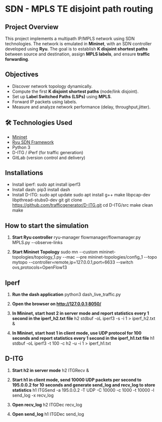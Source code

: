 # SDN - MPLS TE disjoint path routing

## Project Overview

This project implements a multipath IP/MPLS network using SDN technologies. The network is emulated in **Mininet**, with an SDN controller developed using **Ryu**. The goal is to establish **K disjoint shortest paths** between source and destination, assign **MPLS labels**, and ensure **traffic forwarding**.

## Objectives

- Discover network topology dynamically.
- Compute the first **K disjoint shortest paths** (node/link disjoint).
- Set up **Label Switched Paths (LSPs)** using **MPLS**.
- Forward IP packets using labels.
- Measure and analyze network performance (delay, throughput,jitter).


## 🛠️ Technologies Used

- [Mininet](http://mininet.org/)
- [Ryu SDN Framework](https://osrg.github.io/ryu/)
- Python 3
- D-ITG / iPerf (for traffic generation)
- GitLab (version control and delivery)

## Installations

- Install iperf:
sudo apt install iperf3
- Install dash:
pip3 install dash
- Install D-ITG:
sudo apt update
sudo apt install g++ make libpcap-dev libpthread-stubs0-dev git
git clone https://github.com/trafficgenerator/D-ITG.git
cd D-ITG/src
make clean
make


## How to start the simulation

1. **Start Ryu controller**
ryu-manager flowmanager/flowmanager.py MPLS.py --observe-links

2. **Start Mininet Topology**
sudo mn --custom mininet-topologies/topology_1.py --mac --pre mininet-topologies/config_1 --topo mytopo --controller=remote,ip=127.0.0.1,port=6633 --switch ovs,protocols=OpenFlow13

## Iperf 

1. **Run the dash application**
python3 dash_live_traffic.py

2. **Open the browser on http://127.0.0.1:8050/**

3. **In Mininet, start host 2 in server mode and report statistics every 1 second in the iperf_h2.txt file**
h2 stdbuf -oL iperf3 -s -i 1 > iperf_h2.txt &

4. **In Mininet, start host 1 in client mode, use UDP protocol for 100 seconds and report statistics every 1 second in the iperf_h1.txt file**
h1 stdbuf -oL iperf3 -t 100 -c h2 -u -i 1 > iperf_h1.txt

## D-ITG

1. **Start h2 in server mode**
h2 ITGRecv &

2. **Start h1 in client mode, send 10000 UDP packets per second to 195.0.0.2 for 10 seconds and generate send_log and recv_log to store statistics**
h1 ITGSend -a 195.0.0.2 -T UDP -C 10000 -c 1000 -t 10000 -l send_log -x recv_log

3. **Open recv_log**
h2 ITGDec recv_log

4. **Open send_log**
h1 ITGDec send_log


